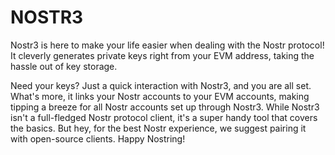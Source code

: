 # NOSTR3

Nostr3 is here to make your life easier when dealing with the Nostr protocol! It cleverly generates private keys right from your EVM address, taking the hassle out of key storage.

Need your keys?
Just a quick interaction with Nostr3, and you are all set.
What's more, it links your Nostr accounts to your EVM accounts, making tipping a breeze for all Nostr accounts set up through Nostr3.
While Nostr3 isn't a full-fledged Nostr protocol client, it's a super handy tool that covers the basics.
But hey, for the best Nostr experience, we suggest pairing it with open-source clients. Happy Nostring!
